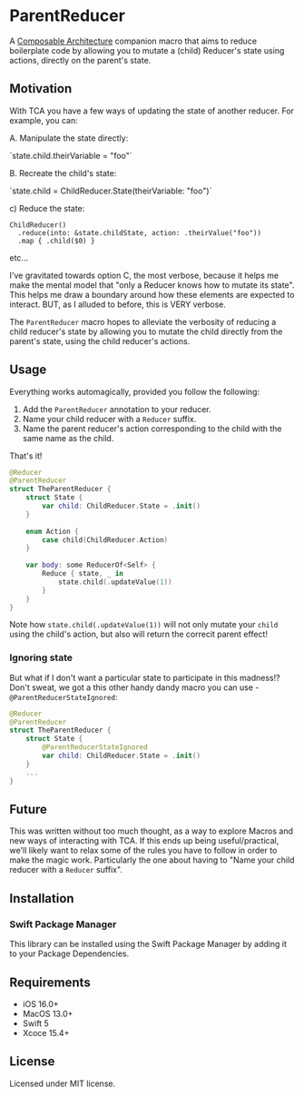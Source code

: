 # ParentReducer
A [Composable Architecture](https://github.com/pointfreeco/swift-composable-architecture) companion macro that aims to reduce boilerplate code by allowing you to mutate a (child) Reducer's state using actions, directly on the parent's state.

## Motivation
With TCA you have a few ways of updating the state of another reducer. For example, you can: 

A. Manipulate the state directly:
<div>`state.child.theirVariable = "foo"`</div>

B. Recreate the child's state:
<div>`state.child = ChildReducer.State(theirVariable: "foo")`</div>

c) Reduce the state: 

	ChildReducer()
      .reduce(into: &state.childState, action: .theirValue("foo"))
      .map { .child($0) }

etc...

I've gravitated towards option C, the most verbose, because it helps me make the mental model that "only a Reducer knows how to mutate its state". This helps me draw a boundary around how these elements are expected to interact. BUT, as I alluded to before, this is VERY verbose.

The `ParentReducer` macro hopes to alleviate the verbosity of reducing a child reducer's state by allowing you to mutate the child directly from the parent's state, using the child reducer's actions.

## Usage

Everything works automagically, provided you follow the following:

1. Add the `ParentReducer` annotation to your reducer.
2. Name your child reducer with a `Reducer` suffix.
3. Name the parent reducer's action corresponding to the child with the same name as the child.

That's it!

```swift
@Reducer
@ParentReducer
struct TheParentReducer {
    struct State {
        var child: ChildReducer.State = .init()
    }
    
    enum Action {
        case child(ChildReducer.Action)
    }
    
    var body: some ReducerOf<Self> {
        Reduce { state, _ in
            state.child(.updateValue(1))
        }
    }
}
```

Note how `state.child(.updateValue(1))` will not only mutate your `child` using the child's action, but also will return the correcit parent effect!

### Ignoring state

But what if I don't want a particular state to participate in this madness!? Don't sweat, we got a this other handy dandy macro you can use - `@ParentReducerStateIgnored`:

```swift
@Reducer
@ParentReducer
struct TheParentReducer {
    struct State {
        @ParentReducerStateIgnored
        var child: ChildReducer.State = .init()
    }
    ...    
}
```

## Future

This was written without too much thought, as a way to explore Macros and new ways of interacting with TCA. If this ends up being useful/practical, we'll likely want to relax some of the rules you have to follow in order to make the magic work. Particularly the one about having to "Name your child reducer with a `Reducer` suffix".

## Installation

### Swift Package Manager

This library can be installed using the Swift Package Manager by adding it to your Package Dependencies.

## Requirements

- iOS 16.0+
- MacOS 13.0+
- Swift 5
- Xcoce 15.4+

## License

Licensed under MIT license.
